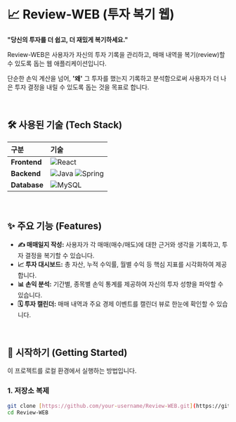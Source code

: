 # 📈 Review-WEB (투자 복기 웹)

**"당신의 투자를 더 쉽고, 더 재밌게 복기하세요."**

Review-WEB은 사용자가 자신의 투자 기록을 관리하고, 매매 내역을 복기(review)할 수 있도록 돕는 웹 애플리케이션입니다.

단순한 손익 계산을 넘어, **'왜'** 그 투자를 했는지 기록하고 분석함으로써 사용자가 더 나은 투자 결정을 내릴 수 있도록 돕는 것을 목표로 합니다.

<br>

## 🛠️ 사용된 기술 (Tech Stack)

| 구분 | 기술 |
| :--- | :--- |
| **Frontend** | ![React](https://img.shields.io/badge/React-61DAFB?style=for-the-badge&logo=react&logoColor=black) |
| **Backend** | ![Java](https://img.shields.io/badge/Java-ED8B00?style=for-the-badge&logo=openjdk&logoColor=white) ![Spring](https://img.shields.io/badge/Spring-6DB33F?style=for-the-badge&logo=spring&logoColor=white) <br/>|
| **Database** | ![MySQL](https://img.shields.io/badge/MySQL-4479A1?style=for-the-badge&logo=mysql&logoColor=white) |

<br>

## ✨ 주요 기능 (Features)

* **✍️ 매매일지 작성:** 사용자가 각 매매(매수/매도)에 대한 근거와 생각을 기록하고, 투자 결정을 복기할 수 있습니다.
* **📈 투자 대시보드:** 총 자산, 누적 수익률, 월별 수익 등 핵심 지표를 시각화하여 제공합니다.
* **📊 손익 분석:** 기간별, 종목별 손익 통계를 제공하여 자신의 투자 성향을 파악할 수 있습니다.
* **🗓️ 투자 캘린더:** 매매 내역과 주요 경제 이벤트를 캘린더 뷰로 한눈에 확인할 수 있습니다.

<br>

## 🚀 시작하기 (Getting Started)

이 프로젝트를 로컬 환경에서 실행하는 방법입니다.

### 1. 저장소 복제

```bash
git clone [https://github.com/your-username/Review-WEB.git](https://github.com/your-username/Review-WEB.git)
cd Review-WEB
